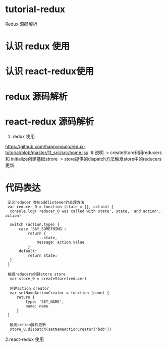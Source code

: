 # tutorial-redux



Redux 源码解析


# 认识 redux 使用
# 认识 react-redux使用
# redux 源码解析
# react-redux 源码解析




1. redux 使用

  https://github.com/happypoulp/redux-tutorial/blob/master/11_src/src/home.jsx
  # 说明
  > createStore利用reducers和 initialize创建基础strore
  > store提供的dispatch方法触发store中的reducers更新
  
  # 代码表达
  ```
  定义reducer 类似addlistener的处理方法
  var reducer_0 = function (state = {}, action) {
    console.log('reducer_0 was called with state', state, 'and action', action)

    switch (action.type) {
        case 'SAY_SOMETHING':
            return {
                ...state,
                message: action.value
            }
        default:
            return state;
    }
   }
   
   根据reducers创建store store
   var store_0 = createStore(reducer)
   
   创建action creator
   var setNameActionCreator = function (name) {
       return {
           type: 'SET_NAME',
           name: name
       }
   }
   
   触发action操作更新
   store_0.dispatch(setNameActionCreator('bob'))
   ```
   
   
2.react-redux 使用
